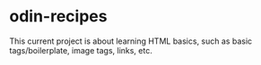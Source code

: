 # odin-recipes
This current project is about learning HTML basics, such as basic tags/boilerplate, image tags, links, etc. 
